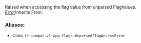 
Raised when accessing the flag value from unparsed FlagValues.
[Error](https://www.tensorflow.org/api_docs/python/tf/compat/v1/flags/Error)Inherits From: 

### Aliases:
- Class `tf.compat.v1.app.flags.UnparsedFlagAccessError`

